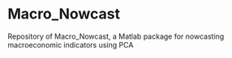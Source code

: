 # Macro_Nowcast
Repository of Macro_Nowcast, a Matlab package for nowcasting macroeconomic indicators using PCA
